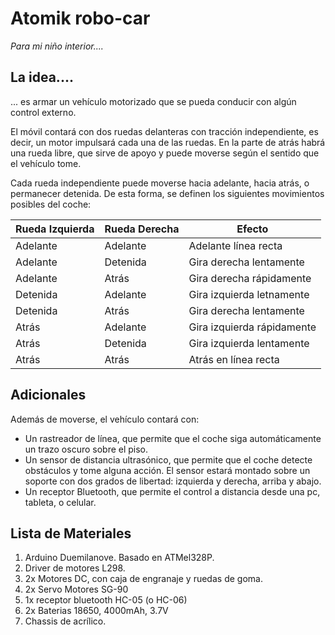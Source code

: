 # Atomik robo-car
*Para mi niño interior....*

## La idea.... 
... es armar un vehículo motorizado que se pueda conducir con algún control externo.

El móvil contará con dos ruedas delanteras con tracción independiente, es decir, un motor impulsará cada una de las ruedas. En la parte de atrás habrá una rueda libre, que sirve de apoyo y puede moverse según el sentido que el vehículo tome.

Cada rueda independiente puede moverse hacia adelante, hacia atrás, o permanecer detenida. De esta forma, se definen los siguientes movimientos posibles del coche:

Rueda Izquierda | Rueda Derecha | Efecto
----------------|---------------|-------
Adelante | Adelante | Adelante línea recta
Adelante | Detenida | Gira derecha lentamente
Adelante | Atrás | Gira derecha rápidamente
Detenida | Adelante | Gira izquierda letnamente
Detenida | Atrás    | Gira derecha lentamente
Atrás | Adelante | Gira izquierda rápidamente
Atrás | Detenida | Gira izquierda lentamente
Atrás | Atrás | Atrás en línea recta

## Adicionales

Además de moverse, el vehículo contará con:

* Un rastreador de línea, que permite que el coche siga automáticamente un trazo oscuro sobre el piso.
* Un sensor de distancia ultrasónico, que permite que el coche detecte obstáculos y tome alguna acción. El sensor estará montado sobre un soporte con dos grados de libertad: izquierda y derecha, arriba y abajo.
* Un receptor Bluetooth, que permite el control a distancia desde una pc, tableta, o celular.

## Lista de Materiales

1. Arduino Duemilanove. Basado en ATMel328P.
1. Driver de motores L298. 
1. 2x Motores DC, con caja de engranaje y ruedas de goma.
1. 2x Servo Motores SG-90
1. 1x receptor bluetooth HC-05 (o HC-06)
1. 2x Baterias 18650, 4000mAh, 3.7V
1. Chassis de acrílico.
